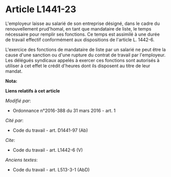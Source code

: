 # Article L1441-23

L'employeur laisse au salarié de son entreprise désigné, dans le cadre du renouvellement prud'homal, en tant que mandataire
de liste, le temps nécessaire pour remplir ses fonctions. Ce temps est assimilé à une durée de travail effectif conformément
aux dispositions de l'article L. 1442-6. 

L'exercice des fonctions de mandataire de liste par un salarié ne peut être la cause d'une sanction ou d'une rupture du
contrat de travail par l'employeur. Les délégués syndicaux appelés à exercer ces fonctions sont autorisés à utiliser à cet
effet le crédit d'heures dont ils disposent au titre de leur mandat.

**Nota:**



**Liens relatifs à cet article**

_Modifié par_:

  - Ordonnance n°2016-388 du 31 mars 2016 - art. 1

_Cité par_:

  - Code du travail - art. D1441-97 (Ab)

_Cite_:

  - Code du travail - art. L1442-6 (V)

_Anciens textes_:

  - Code du travail - art. L513-3-1 (AbD)
